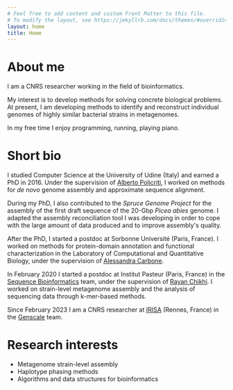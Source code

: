 ```yaml
---
# Feel free to add content and custom Front Matter to this file.
# To modify the layout, see https://jekyllrb.com/docs/themes/#overriding-theme-defaults
layout: home
title: Home
---
```


# About me

I am a CNRS researcher working in the field of bioinformatics.

My interest is to develop methods for solving concrete biological problems.
At present, I am developing methods to identify and reconstruct individual genomes of highly similar bacterial strains in metagenomes.

In my free time I enjoy programming, running, playing piano.


# Short bio

I studied Computer Science at the University of Udine (Italy) and earned a PhD in 2016.
Under the supervision of [Alberto Policriti](http://users.dimi.uniud.it/~alberto.policriti/), I worked on methods for *de novo* genome assembly and approximate sequence alignment.

During my PhD, I also contributed to the *Spruce Genome Project* for the assembly of the first draft sequence of the 20-Gbp *Picea abies* genome. 
I adapted the assembly reconciliation tool I was developing in order to cope with the large amount of data produced and to improve assembly's quality.

After the PhD, I started a postdoc at Sorbonne Université (Paris, France). I worked on methods for protein-domain annotation and functional characterization 
in the Laboratory of Computational and Quantitative Biology, under the supervision of [Alessandra Carbone](http://www.ihes.fr/~carbone/).

In February 2020 I started a postdoc at Institut Pasteur (Paris, France) in the [Sequence Bioinformatics](https://research.pasteur.fr/en/team/sequence-bioinformatics/) team, under the supervision of [Rayan Chikhi](http://rayan.chikhi.name). I worked on strain-level metagenome assembly and the analysis of sequencing data through k-mer-based methods.

Since February 2023 I am a CNRS researcher at [IRISA](https://www.irisa.fr) (Rennes, France) in the [Genscale](https://team.inria.fr/genscale/) team.

# Research interests

- Metagenome strain-level assembly
- Haplotype phasing methods
- Algorithms and data structures for bioinformatics
